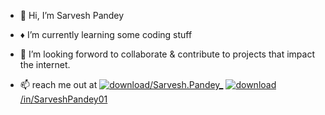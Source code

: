 - 👋 Hi, I’m Sarvesh Pandey
  
- ♦️ I’m currently learning some coding stuff
  
- 👀 I’m looking forword to collaborate & contribute to projects that impact the internet.
  
- 📫 reach me out at [![download](https://github.com/user-attachments/assets/b2d8c51c-b788-4650-8f90-ea21f3baaafd)/Sarvesh.Pandey_](https://www.instagram.com/sarvesh.pandey_)
                     [![download](https://github.com/user-attachments/assets/562f3f7c-a007-4350-a15b-2174c4f514e4)/in/SarveshPandey01](https://www.linkedin.com/in/sarveshpandey01)  

